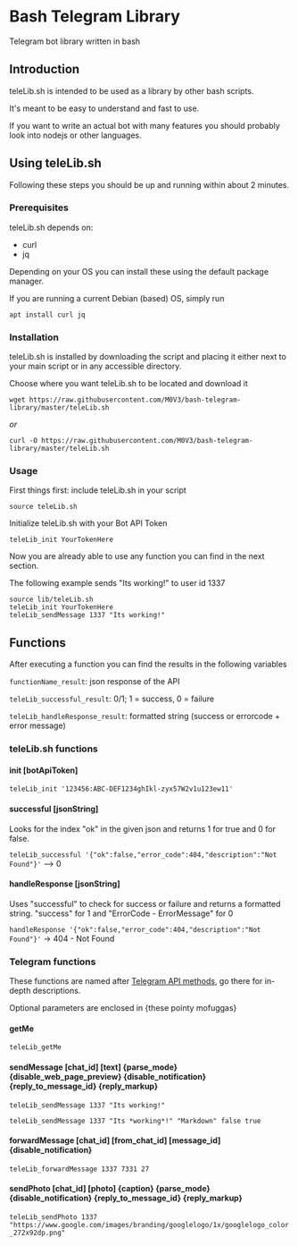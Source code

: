 # Bash Telegram Library
Telegram bot library written in bash
  
  
## Introduction
teleLib.sh is intended to be used as a library by other bash scripts.  

It's meant to be easy to understand and fast to use.  

If you want to write an actual bot with many features you should probably look into nodejs or other languages.
  
  
## Using teleLib.sh
Following these steps you should be up and running within about 2 minutes.

### Prerequisites
teleLib.sh depends on:  
* curl
* jq  


Depending on your OS you can install these using the default package manager.  

If you are running a current Debian (based) OS, simply run

```apt install curl jq```

### Installation
teleLib.sh is installed by downloading the script and placing it either next to your main script or in any accessible directory.

Choose where you want teleLib.sh to be located and download it

```wget https://raw.githubusercontent.com/M0V3/bash-telegram-library/master/teleLib.sh```

*or*

```curl -O https://raw.githubusercontent.com/M0V3/bash-telegram-library/master/teleLib.sh```

### Usage
First things first: include teleLib.sh in your script

```source teleLib.sh```

Initialize teleLib.sh with your Bot API Token

```teleLib_init YourTokenHere```

Now you are already able to use any function you can find in the next section.

The following example sends "Its working!" to user id 1337

```
source lib/teleLib.sh
teleLib_init YourTokenHere
teleLib_sendMessage 1337 "Its working!"
```


## Functions
After executing a function you can find the results in the following variables

```functionName_result```: json response of the API

```teleLib_successful_result```: 0/1; 1 = success, 0 = failure

```teleLib_handleResponse_result```: formatted string (success or errorcode + error message)

### teleLib.sh functions

#### init [botApiToken]
```teleLib_init '123456:ABC-DEF1234ghIkl-zyx57W2v1u123ew11'```

#### successful [jsonString]
Looks for the index "ok" in the given json and returns 1 for true and 0 for false.

```teleLib_successful '{"ok":false,"error_code":404,"description":"Not Found"}'``` --> 0

#### handleResponse [jsonString]
Uses "successful" to check for success or failure and returns a formatted string. "success" for 1 and "ErrorCode - ErrorMessage" for 0

```handleResponse '{"ok":false,"error_code":404,"description":"Not Found"}'``` -> 404 - Not Found

### Telegram functions
These functions are named after [Telegram API methods](https://core.telegram.org/bots/api#available-methods), go there for in-depth descriptions.

Optional parameters are enclosed in {these pointy mofuggas}

#### getMe
```teleLib_getMe```

#### sendMessage [chat_id] [text] {parse_mode} {disable_web_page_preview} {disable_notification} {reply_to_message_id} {reply_markup}
```teleLib_sendMessage 1337 "Its working!"```

```teleLib_sendMessage 1337 "Its *working*!" "Markdown" false true```

#### forwardMessage [chat_id] [from_chat_id] [message_id] {disable_notification}
```teleLib_forwardMessage 1337 7331 27```

#### sendPhoto [chat_id] [photo] {caption} {parse_mode} {disable_notification} {reply_to_message_id} {reply_markup}
```teleLib_sendPhoto 1337 "https://www.google.com/images/branding/googlelogo/1x/googlelogo_color_272x92dp.png"```

